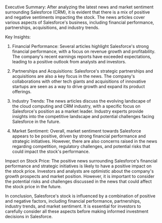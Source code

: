Executive Summary:
After analyzing the latest news and market sentiment surrounding Salesforce (CRM), it is evident that there is a mix of positive and negative sentiments impacting the stock. The news articles cover various aspects of Salesforce's business, including financial performance, partnerships, acquisitions, and industry trends.

Key Insights:
1. Financial Performance: Several articles highlight Salesforce's strong financial performance, with a focus on revenue growth and profitability. The company's recent earnings reports have exceeded expectations, leading to a positive outlook from analysts and investors.

2. Partnerships and Acquisitions: Salesforce's strategic partnerships and acquisitions are also a key focus in the news. The company's collaborations with other tech giants and acquisitions of innovative startups are seen as a way to drive growth and expand its product offerings.

3. Industry Trends: The news articles discuss the evolving landscape of the cloud computing and CRM industry, with a specific focus on Salesforce's position as a market leader. Industry experts provide insights into the competitive landscape and potential challenges facing Salesforce in the future.

4. Market Sentiment: Overall, market sentiment towards Salesforce appears to be positive, driven by strong financial performance and strategic initiatives. However, there are also concerns raised in the news regarding competition, regulatory challenges, and potential risks that could impact the stock's performance.

Impact on Stock Price:
The positive news surrounding Salesforce's financial performance and strategic initiatives is likely to have a positive impact on the stock price. Investors and analysts are optimistic about the company's growth prospects and market position. However, it is important to consider the potential risks and challenges discussed in the news that could affect the stock price in the future.

In conclusion, Salesforce's stock is influenced by a combination of positive and negative factors, including financial performance, partnerships, industry trends, and market sentiment. It is essential for investors to carefully consider all these aspects before making informed investment decisions in Salesforce.